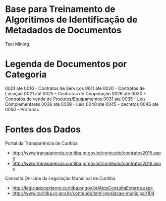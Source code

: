 
# Base para Treinamento de Algoritimos de Identificação de Metadados de Documentos

  Text Mining 

# Legenda de Documentos por Categoria
0001 ate 0010 - Contratos de Serviços
0011 até 0020 - Contratos de Locação
0021 até 0025 - Contratos de Cooperação
0026 ate 0030 - Contratos de venda de Produtos/Equipamentos 
0031 ate 0035 - Leis Complementares
0036 ate 0039 - Leis
0040 ate 0045 - decretos
0046 até 0050 - Portarias



# Fontes dos Dados

 Portal da Transparência de Curitiba 
 - http://www.transparencia.curitiba.pr.gov.br/conteudo/contratos2015.aspx
 - http://www.transparencia.curitiba.pr.gov.br/conteudo/contratos2016.aspx

 
 Consulta On-Line da Legislação Municipal de Curitiba
 - http://legisladocexterno.curitiba.pr.gov.br/AtosConsultaExterna.aspx
 - http://www.curitiba.pr.gov.br/conteudo/smf-legislacao-municipal/104










